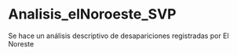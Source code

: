 # Analisis_elNoroeste_SVP
Se hace un análisis descriptivo de desapariciones registradas por El Noreste
